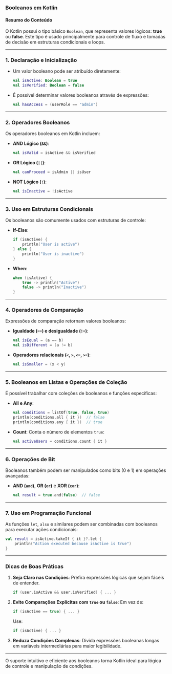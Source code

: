 ### **Booleanos em Kotlin**

#### **Resumo do Conteúdo**
O Kotlin possui o tipo básico `Boolean`, que representa valores lógicos: **true** ou **false**. Este tipo é usado principalmente para controle de fluxo e tomadas de decisão em estruturas condicionais e loops.

---

### **1. Declaração e Inicialização**
- Um valor booleano pode ser atribuído diretamente:
   ```kotlin
   val isActive: Boolean = true
   val isVerified: Boolean = false
   ```

- É possível determinar valores booleanos através de expressões:
   ```kotlin
   val hasAccess = (userRole == "admin")
   ```

---

### **2. Operadores Booleanos**
Os operadores booleanos em Kotlin incluem:
- **AND Lógico (`&&`)**:
   ```kotlin
   val isValid = isActive && isVerified
   ```

- **OR Lógico (`||`)**:
   ```kotlin
   val canProceed = isAdmin || isUser
   ```

- **NOT Lógico (`!`)**:
   ```kotlin
   val isInactive = !isActive
   ```

---

### **3. Uso em Estruturas Condicionais**
Os booleanos são comumente usados com estruturas de controle:
- **If-Else**:
   ```kotlin
   if (isActive) {
       println("User is active")
   } else {
       println("User is inactive")
   }
   ```

- **When**:
   ```kotlin
   when (isActive) {
       true -> println("Active")
       false -> println("Inactive")
   }
   ```

---

### **4. Operadores de Comparação**
Expressões de comparação retornam valores booleanos:
- **Igualdade (`==`) e desigualdade (`!=`)**:
   ```kotlin
   val isEqual = (a == b)
   val isDifferent = (a != b)
   ```

- **Operadores relacionais (`<`, `>`, `<=`, `>=`)**:
   ```kotlin
   val isSmaller = (x < y)
   ```

---

### **5. Booleanos em Listas e Operações de Coleção**
É possível trabalhar com coleções de booleanos e funções específicas:
- **All e Any**:
   ```kotlin
   val conditions = listOf(true, false, true)
   println(conditions.all { it })  // false
   println(conditions.any { it })  // true
   ```

- **Count**:
   Conta o número de elementos `true`:
   ```kotlin
   val activeUsers = conditions.count { it }
   ```

---

### **6. Operações de Bit**
Booleanos também podem ser manipulados como bits (0 e 1) em operações avançadas:
- **AND (`and`)**, **OR (`or`)** e **XOR (`xor`)**:
   ```kotlin
   val result = true.and(false)  // false
   ```

---

### **7. Uso em Programação Funcional**
As funções `let`, `also` e similares podem ser combinadas com booleanos para executar ações condicionais:
```kotlin
val result = isActive.takeIf { it }?.let {
    println("Action executed because isActive is true")
}
```

---

### **Dicas de Boas Práticas**
1. **Seja Claro nas Condições**: Prefira expressões lógicas que sejam fáceis de entender.
   ```kotlin
   if (user.isActive && user.isVerified) { ... }
   ```

2. **Evite Comparações Explícitas com `true` ou `false`**:
   Em vez de:
   ```kotlin
   if (isActive == true) { ... }
   ```
   Use:
   ```kotlin
   if (isActive) { ... }
   ```

3. **Reduza Condições Complexas**: Divida expressões booleanas longas em variáveis intermediárias para maior legibilidade.

---

O suporte intuitivo e eficiente aos booleanos torna Kotlin ideal para lógica de controle e manipulação de condições.